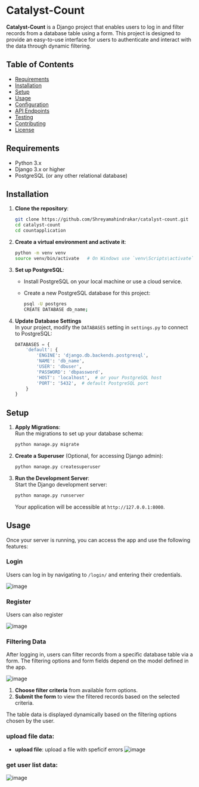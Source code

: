 # Catalyst-Count

**Catalyst-Count** is a Django project that enables users to log in and filter records from a database table using a form. This project is designed to provide an easy-to-use interface for users to authenticate and interact with the data through dynamic filtering.

## Table of Contents

- [Requirements](#requirements)
- [Installation](#installation)
- [Setup](#setup)
- [Usage](#usage)
- [Configuration](#configuration)
- [API Endpoints](#api-endpoints)
- [Testing](#testing)
- [Contributing](#contributing)
- [License](#license)

## Requirements

- Python 3.x
- Django 3.x or higher
- PostgreSQL (or any other relational database)

## Installation

1. **Clone the repository**:

    ```bash
    git clone https://github.com/Shreyamahindrakar/catalyst-count.git
    cd catalyst-count
    cd countapplication
    ```

2. **Create a virtual environment and activate it**:

    ```bash
    python -m venv venv
    source venv/bin/activate   # On Windows use `venv\Scripts\activate`
    ```

4. **Set up PostgreSQL**:
   - Install PostgreSQL on your local machine or use a cloud service.
   - Create a new PostgreSQL database for this project:

     ```bash
     psql -U postgres
     CREATE DATABASE db_name;
     ```

5. **Update Database Settings**  
   In your project, modify the `DATABASES` setting in `settings.py` to connect to PostgreSQL:

    ```python
    DATABASES = {
        'default': {
            'ENGINE': 'django.db.backends.postgresql',
            'NAME': 'db_name',
            'USER': 'dbuser',
            'PASSWORD': 'dbpassword',
            'HOST': 'localhost',  # or your PostgreSQL host
            'PORT': '5432',  # default PostgreSQL port
        }
    }
    ```

## Setup

1. **Apply Migrations**:  
   Run the migrations to set up your database schema:

    ```bash
    python manage.py migrate
    ```

2. **Create a Superuser** (Optional, for accessing Django admin):

    ```bash
    python manage.py createsuperuser
    ```

3. **Run the Development Server**:  
   Start the Django development server:

    ```bash
    python manage.py runserver
    ```

   Your application will be accessible at `http://127.0.0.1:8000`.

## Usage

Once your server is running, you can access the app and use the following features:

### Login

Users can log in by navigating to `/login/` and entering their credentials.

![image](https://github.com/user-attachments/assets/c4866240-7a68-403a-be0a-1ff53b2c7b34)

### Register
Users can also register

![image](https://github.com/user-attachments/assets/56635972-64d8-4e3b-9d5e-debfe2f2d3aa)

### Filtering Data

After logging in, users can filter records from a specific database table via a form. The filtering options and form fields depend on the model defined in the app.

![image](https://github.com/user-attachments/assets/7a1ba117-5a16-4791-85d1-bd136567ec14)


1. **Choose filter criteria** from available form options.
2. **Submit the form** to view the filtered records based on the selected criteria.

The table data is displayed dynamically based on the filtering options chosen by the user.

### upload file data:

- **upload file**: upload a file with speficif errors
  ![image](https://github.com/user-attachments/assets/239b5c15-c611-4c5d-afdb-c6d1d4f3a1e4)

### get user list data:
![image](https://github.com/user-attachments/assets/9bc0a88f-4855-4b9f-a964-2d8d96e432f4)


